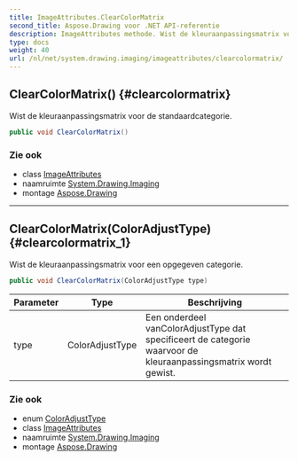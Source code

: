 ```yaml
---
title: ImageAttributes.ClearColorMatrix
second_title: Aspose.Drawing voor .NET API-referentie
description: ImageAttributes methode. Wist de kleuraanpassingsmatrix voor de standaardcategorie.
type: docs
weight: 40
url: /nl/net/system.drawing.imaging/imageattributes/clearcolormatrix/
---
```

## ClearColorMatrix() {#clearcolormatrix}

Wist de kleuraanpassingsmatrix voor de standaardcategorie.

```csharp
public void ClearColorMatrix()
```

### Zie ook

* class [ImageAttributes](../)
* naamruimte [System.Drawing.Imaging](../../imageattributes/)
* montage [Aspose.Drawing](../../../)

---

## ClearColorMatrix(ColorAdjustType) {#clearcolormatrix_1}

Wist de kleuraanpassingsmatrix voor een opgegeven categorie.

```csharp
public void ClearColorMatrix(ColorAdjustType type)
```

| Parameter | Type | Beschrijving |
| --- | --- | --- |
| type | ColorAdjustType | Een onderdeel vanColorAdjustType dat specificeert de categorie waarvoor de kleuraanpassingsmatrix wordt gewist. |

### Zie ook

* enum [ColorAdjustType](../../coloradjusttype/)
* class [ImageAttributes](../)
* naamruimte [System.Drawing.Imaging](../../imageattributes/)
* montage [Aspose.Drawing](../../../)


